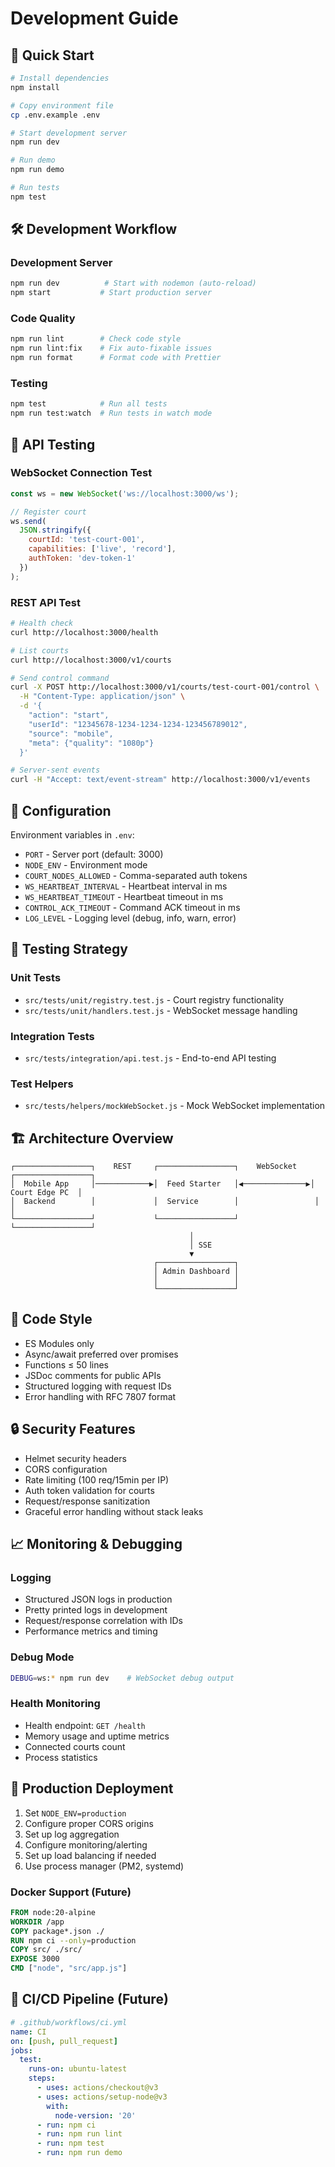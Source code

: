 # Development Guide

## 🚀 Quick Start

```bash
# Install dependencies
npm install

# Copy environment file
cp .env.example .env

# Start development server
npm run dev

# Run demo
npm run demo

# Run tests
npm test
```

## 🛠️ Development Workflow

### Development Server

```bash
npm run dev          # Start with nodemon (auto-reload)
npm start           # Start production server
```

### Code Quality

```bash
npm run lint        # Check code style
npm run lint:fix    # Fix auto-fixable issues
npm run format      # Format code with Prettier
```

### Testing

```bash
npm test            # Run all tests
npm run test:watch  # Run tests in watch mode
```

## 📡 API Testing

### WebSocket Connection Test

```javascript
const ws = new WebSocket('ws://localhost:3000/ws');

// Register court
ws.send(
  JSON.stringify({
    courtId: 'test-court-001',
    capabilities: ['live', 'record'],
    authToken: 'dev-token-1'
  })
);
```

### REST API Test

```bash
# Health check
curl http://localhost:3000/health

# List courts
curl http://localhost:3000/v1/courts

# Send control command
curl -X POST http://localhost:3000/v1/courts/test-court-001/control \
  -H "Content-Type: application/json" \
  -d '{
    "action": "start",
    "userId": "12345678-1234-1234-1234-123456789012",
    "source": "mobile",
    "meta": {"quality": "1080p"}
  }'

# Server-sent events
curl -H "Accept: text/event-stream" http://localhost:3000/v1/events
```

## 🔧 Configuration

Environment variables in `.env`:

- `PORT` - Server port (default: 3000)
- `NODE_ENV` - Environment mode
- `COURT_NODES_ALLOWED` - Comma-separated auth tokens
- `WS_HEARTBEAT_INTERVAL` - Heartbeat interval in ms
- `WS_HEARTBEAT_TIMEOUT` - Heartbeat timeout in ms
- `CONTROL_ACK_TIMEOUT` - Command ACK timeout in ms
- `LOG_LEVEL` - Logging level (debug, info, warn, error)

## 🧪 Testing Strategy

### Unit Tests

- `src/tests/unit/registry.test.js` - Court registry functionality
- `src/tests/unit/handlers.test.js` - WebSocket message handling

### Integration Tests

- `src/tests/integration/api.test.js` - End-to-end API testing

### Test Helpers

- `src/tests/helpers/mockWebSocket.js` - Mock WebSocket implementation

## 🏗️ Architecture Overview

```
┌─────────────────┐    REST     ┌─────────────────┐    WebSocket    ┌─────────────────┐
│  Mobile App     │────────────▶│  Feed Starter   │◀──────────────▶│  Court Edge PC  │
│  Backend        │             │  Service        │                 │                 │
└─────────────────┘             └─────────────────┘                 └─────────────────┘
                                        │
                                        │ SSE
                                        ▼
                                ┌─────────────────┐
                                │ Admin Dashboard │
                                │                 │
                                └─────────────────┘
```

## 📝 Code Style

- ES Modules only
- Async/await preferred over promises
- Functions ≤ 50 lines
- JSDoc comments for public APIs
- Structured logging with request IDs
- Error handling with RFC 7807 format

## 🔒 Security Features

- Helmet security headers
- CORS configuration
- Rate limiting (100 req/15min per IP)
- Auth token validation for courts
- Request/response sanitization
- Graceful error handling without stack leaks

## 📈 Monitoring & Debugging

### Logging

- Structured JSON logs in production
- Pretty printed logs in development
- Request/response correlation with IDs
- Performance metrics and timing

### Debug Mode

```bash
DEBUG=ws:* npm run dev    # WebSocket debug output
```

### Health Monitoring

- Health endpoint: `GET /health`
- Memory usage and uptime metrics
- Connected courts count
- Process statistics

## 🚦 Production Deployment

1. Set `NODE_ENV=production`
2. Configure proper CORS origins
3. Set up log aggregation
4. Configure monitoring/alerting
5. Set up load balancing if needed
6. Use process manager (PM2, systemd)

### Docker Support (Future)

```dockerfile
FROM node:20-alpine
WORKDIR /app
COPY package*.json ./
RUN npm ci --only=production
COPY src/ ./src/
EXPOSE 3000
CMD ["node", "src/app.js"]
```

## 🔄 CI/CD Pipeline (Future)

```yaml
# .github/workflows/ci.yml
name: CI
on: [push, pull_request]
jobs:
  test:
    runs-on: ubuntu-latest
    steps:
      - uses: actions/checkout@v3
      - uses: actions/setup-node@v3
        with:
          node-version: '20'
      - run: npm ci
      - run: npm run lint
      - run: npm test
      - run: npm run demo
```
